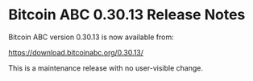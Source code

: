 # Bitcoin ABC 0.30.13 Release Notes

Bitcoin ABC version 0.30.13 is now available from:

<https://download.bitcoinabc.org/0.30.13/>

This is a maintenance release with no user-visible change.
